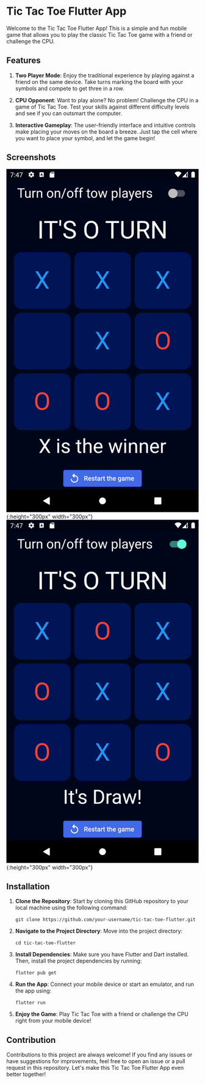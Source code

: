 # Tic Tac Toe Flutter App

Welcome to the Tic Tac Toe Flutter App! This is a simple and fun mobile game that allows you to play the classic Tic Tac Toe game with a friend or challenge the CPU.

## Features

1. **Two Player Mode**: Enjoy the traditional experience by playing against a friend on the same device. Take turns marking the board with your symbols and compete to get three in a row.

2. **CPU Opponent**: Want to play alone? No problem! Challenge the CPU in a game of Tic Tac Toe. Test your skills against different difficulty levels and see if you can outsmart the computer.

3. **Interactive Gameplay**: The user-friendly interface and intuitive controls make placing your moves on the board a breeze. Just tap the cell where you want to place your symbol, and let the game begin!

## Screenshots

![Screenshot 1](screen%20shots/1.png){:height="300px" width="300px"}
![Screenshot 2](screen%20shots/2.png){:height="300px" width="300px"}

## Installation

1. **Clone the Repository**: Start by cloning this GitHub repository to your local machine using the following command:
   ```
   git clone https://github.com/your-username/tic-tac-toe-flutter.git
   ```

2. **Navigate to the Project Directory**: Move into the project directory:
   ```
   cd tic-tac-toe-flutter
   ```

3. **Install Dependencies**: Make sure you have Flutter and Dart installed. Then, install the project dependencies by running:
   ```
   flutter pub get
   ```

4. **Run the App**: Connect your mobile device or start an emulator, and run the app using:
   ```
   flutter run
   ```

5. **Enjoy the Game**: Play Tic Tac Toe with a friend or challenge the CPU right from your mobile device!

## Contribution

Contributions to this project are always welcome! If you find any issues or have suggestions for improvements, feel free to open an issue or a pull request in this repository. Let's make this Tic Tac Toe Flutter App even better together!
